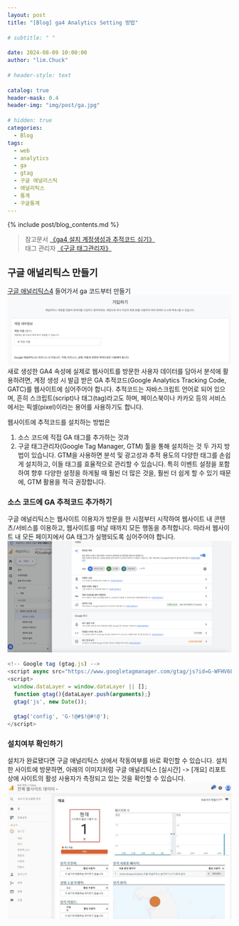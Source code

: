 ```yaml
---
layout: post
title: "[Blog] ga4 Analytics Setting 방법"

# subtitle: " "

date: 2024-08-09 10:00:00
author: "lim.Chuck"

# header-style: text

catalog: true
header-mask: 0.4
header-img: "img/post/ga.jpg"

# hidden: true
categories:
  - Blog
tags:
  - web
  - analytics
  - ga
  - gtag
  - 구글 애널리스틱
  - 애널리틱스
  - 통계
  - 구글통계
---
```


<!-- ---
layout:     keynote
title:      "Service Worker 101「GDG DevFest 2016 北京」"
subtitle:   "🎞  Slides:Service Worker 101, Working Offline and Instant Loading (GDG DevFest 2016 Beijing)"
iframe:     "//huangxuan.me/sw-101-gdgdf/"
navcolor:   "invert"
date:       2016-11-20
author:     "Hux"
tags:
    - Slides
    - Web
    - PWA
--- -->

{% include post/blog_contents.md %}

> 참고문서 [《ga4 설치 계정생성과 추적코드 심기》](https://analyticsmarketing.co.kr/digital-analytics/google-analytics-4/5721/)  
> 태그 관리자 [《구글 태그관리자》](https://tagmanager.google.com/)

## 구글 애널리틱스 만들기

[구글 애널리틱스4](https://analytics.google.com/) 들어가서 ga 코드부터 만들기
![](/img/post/2024/0809/1.png)
새로 생성한 GA4 속성에 실제로 웹사이트를 방문한 사용자 데이터를 담아서 분석에 활용하려면, 계정 생성 시 발급 받은 GA 추적코드(Google Analytics Tracking Code, GATC)를 웹사이트에 심어주어야 합니다. 추적코드는 자바스크립트 언어로 되어 있으며, 흔히 스크립트(script)나 태그(tag)라고도 하며, 페이스북이나 카카오 등의 서비스에서는 픽셀(pixel)이라는 용어를 사용하기도 합니다.

웹사이트에 추적코드를 설치하는 방법은

1. 소스 코드에 직접 GA 태그를 추가하는 것과
2. 구글 태그관리자(Google Tag Manager, GTM) 툴을 통해 설치하는 것 두 가지 방법이 있습니다. GTM을 사용하면 분석 및 광고성과 추적 용도의 다양한 태그를 손쉽게 설치하고, 이들 태그를 효율적으로 관리할 수 있습니다. 특히 이벤트 설정을 포함하여 향후 다양한 설정을 하게될 때 훨씬 더 많은 것을, 훨씬 더 쉽게 할 수 있기 때문에, GTM 활용을 적극 권장합니다.

### 소스 코드에 GA 추적코드 추가하기

구글 애널리틱스는 웹사이트 이용자가 방문을 한 시점부터 시작하여 웹사이트 내 콘텐츠/서비스를 이용하고, 웹사이트를 떠날 때까지 모든 행동을 추적합니다. 따라서 웹사이트 내 모든 페이지에서 GA 태그가 실행되도록 심어주어야 합니다.
![](/img/post/2024/0809/3.png)

```js
<!-- Google tag (gtag.js) -->
<script async src="https://www.googletagmanager.com/gtag/js?id=G-WFHV6LHPHD"></script>
<script>
  window.dataLayer = window.dataLayer || [];
  function gtag(){dataLayer.push(arguments);}
  gtag('js', new Date());

  gtag('config', 'G-!@#$!@#!@');
</script>
```

### 설치여부 확인하기

설치가 완료됐다면 구글 애널리틱스 상에서 작동여부를 바로 확인할 수 있습니다.
설치한 사이트에 방문하면, 아래의 이미지처럼 구글 애널리틱스 [실시간] -> [개요] 리포트 상에 사이트의 활성 사용자가 측정되고 있는 것을 확인할 수 있습니다.
![](/img/post/2024/0809/4.png)
